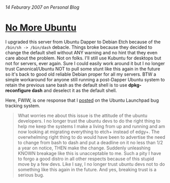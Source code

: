 ###### 14 Feburary 2007 on Personal Blog

# [No More Ubuntu]

I upgraded this server from Ubuntu Dapper to Debian Etch because
of the `/bin/sh -> /bin/dash` debacle. Things broke because they
decided to change the default shell without ANY warning and no
hint that they even care about the problem. Not on folks. I'll
still use Kubuntu for desktops but not for servers, ever again.
Sure I could easily work around it but I no longer trust
Canonical/Ubuntu NOT to pull some stunt like this again in the
future so it's back to good old reliable Debian proper for all my
servers. BTW a simple workaround for anyone still running a
post-Dapper Ubuntu system to retain the previous sane bash as the
default shell is to use **dpkg-reconfigure dash** and deselect it
as the default shell.

Here, FWIW, is one response that I [posted] on the Ubuntu
Launchpad bug tracking system.

> What worries me about this issue is the attitude of the ubuntu
> developers. I no longer trust the ubuntu devs to do the right
> thing to help me keep the systems I make a living from up and
> running and am now looking at migrating everything to etch+
> instead of edgy+. The overwhelming right thing to do would have
> been to advertise the need to change from bash to dash and put a
> deadline on it no less than 1/2 a year on notice, THEN make the
> change. Suddenly unleashing KNOWN breakage like this is
> unacceptable to me. Such a pity I have to forgo a good distro in
> all other respects because of this stupid move by a few devs.
> Like I say, I no longer trust ubuntu devs not to do something
> like this again in the future. And yes, breaking trust is a
> serious bug.

[No More Ubuntu]: /1
[posted]: https://bugs.launchpad.net/ubuntu/+source/dash/+bug/61463
